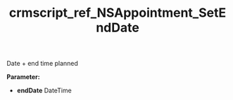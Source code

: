 ﻿---
title: crmscript_ref_NSAppointment_SetEndDate
description: NSAppointment.SetEndDate(DateTime endDate)
intellisense: NSAppointment.SetEndDate
keywords: NSAppointment, GetEndDate
so.topic: reference
---

Date + end time planned

**Parameter:** 
 - **endDate** DateTime

